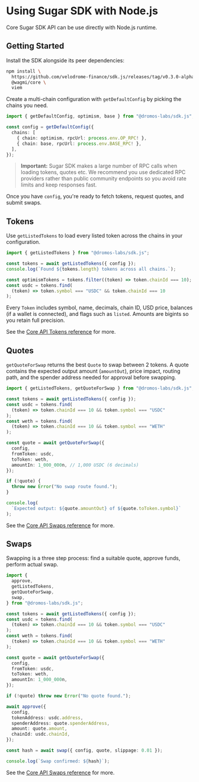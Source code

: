 # Using Sugar SDK with Node.js

Core Sugar SDK API can be use directly with Node.js runtime.

## Getting Started

Install the SDK alongside its peer dependencies:

```bash
npm install \
  https://github.com/velodrome-finance/sdk.js/releases/tag/v0.3.0-alpha.1 \
  @wagmi/core \
  viem
```

Create a multi-chain configuration with `getDefaultConfig` by picking the chains you need.

```typescript
import { getDefaultConfig, optimism, base } from "@dromos-labs/sdk.js";

const config = getDefaultConfig({
  chains: [
    { chain: optimism, rpcUrl: process.env.OP_RPC! },
    { chain: base, rpcUrl: process.env.BASE_RPC! },
  ],
});
```

> **Important:** Sugar SDK makes a large number of RPC calls when loading tokens, quotes etc. We recommend you use dedicated RPC providers rather than public community endpoints so you avoid rate limits and keep responses fast.

Once you have `config`, you're ready to fetch tokens, request quotes, and submit swaps.

## Tokens

Use `getListedTokens` to load every listed token across the chains in your configuration.

```typescript
import { getListedTokens } from "@dromos-labs/sdk.js";

const tokens = await getListedTokens({ config });
console.log(`Found ${tokens.length} tokens across all chains.`);

const optimismTokens = tokens.filter((token) => token.chainId === 10);
const usdc = tokens.find(
  (token) => token.symbol === "USDC" && token.chainId === 10
);
```

Every `Token` includes symbol, name, decimals, chain ID, USD price, balances (if a wallet is connected), and flags such as `listed`. Amounts are bigints so you retain full precision.

See the [Core API Tokens reference](/api/tokens) for more.

## Quotes

`getQuoteForSwap` returns the best `Quote` to swap between 2 tokens. A quote contains the expected output amount (`amountOut`), price impact, routing path, and the spender address needed for approval before swapping.

```typescript
import { getListedTokens, getQuoteForSwap } from "@dromos-labs/sdk.js";

const tokens = await getListedTokens({ config });
const usdc = tokens.find(
  (token) => token.chainId === 10 && token.symbol === "USDC"
);
const weth = tokens.find(
  (token) => token.chainId === 10 && token.symbol === "WETH"
);

const quote = await getQuoteForSwap({
  config,
  fromToken: usdc,
  toToken: weth,
  amountIn: 1_000_000n, // 1,000 USDC (6 decimals)
});

if (!quote) {
  throw new Error("No swap route found.");
}

console.log(
  `Expected output: ${quote.amountOut} of ${quote.toToken.symbol}`
);
```

See the [Core API Swaps reference](/api/swaps) for more.

## Swaps

Swapping is a three step process: find a suitable quote, approve funds, perform actual swap.

```typescript
import {
  approve,
  getListedTokens,
  getQuoteForSwap,
  swap,
} from "@dromos-labs/sdk.js";

const tokens = await getListedTokens({ config });
const usdc = tokens.find(
  (token) => token.chainId === 10 && token.symbol === "USDC"
);
const weth = tokens.find(
  (token) => token.chainId === 10 && token.symbol === "WETH"
);

const quote = await getQuoteForSwap({
  config,
  fromToken: usdc,
  toToken: weth,
  amountIn: 1_000_000n,
});

if (!quote) throw new Error("No quote found.");

await approve({
  config,
  tokenAddress: usdc.address,
  spenderAddress: quote.spenderAddress,
  amount: quote.amount,
  chainId: usdc.chainId,
});

const hash = await swap({ config, quote, slippage: 0.01 });

console.log(`Swap confirmed: ${hash}`);
```

See the [Core API Swaps reference](/api/swaps) for more.
